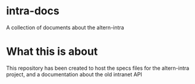 # intra-docs
A collection of documents about the altern-intra

# What this is about
This repository has been created to host the specs files for the altern-intra project, and a documentation about the old intranet API
